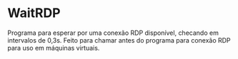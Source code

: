# WaitRDP

Programa para esperar por uma conexão RDP disponível, checando em intervalos de 0,3s.
Feito para chamar antes do programa para conexão RDP para uso em máquinas virtuais.
